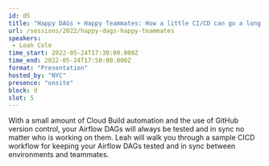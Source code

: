 ```yaml
---
id: d5
title: "Happy DAGs + Happy Teammates: How a little CI/CD can go a long way"
url: /sessions/2022/happy-dags-happy-teammates
speakers:
 - Leah Cole
time_start: 2022-05-24T17:30:00.000Z
time_end: 2022-05-24T17:50:00.000Z
format: "Presentation"
hosted_by: "NYC"
presence: "onsite"
block: d
slot: 5
---
```


With a small amount of Cloud Build automation and the use of GitHub version control, your Airflow DAGs will always be tested and in sync no matter who is working on them. Leah will walk you through a sample CICD workflow for keeping your Airflow DAGs tested and in sync between environments and teammates.